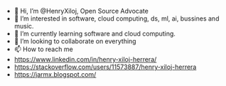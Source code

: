- 👋 Hi, I’m @HenryXiloj, Open Source Advocate
- 👀 I’m interested in software, cloud computing, ds, ml, ai, bussines and music. 
- 🌱 I’m currently learning software and cloud computing.
- 💞️ I’m looking to collaborate on everything
- 📫 How to reach me 
- https://www.linkedin.com/in/henry-xiloj-herrera/
- https://stackoverflow.com/users/11573887/henry-xiloj-herrera
- https://jarmx.blogspot.com/
<!---
HenryXiloj/HenryXiloj is a ✨ special ✨ repository because its `README.md` (this file) appears on your GitHub profile.
You can click the Preview link to take a look at your changes.
--->
